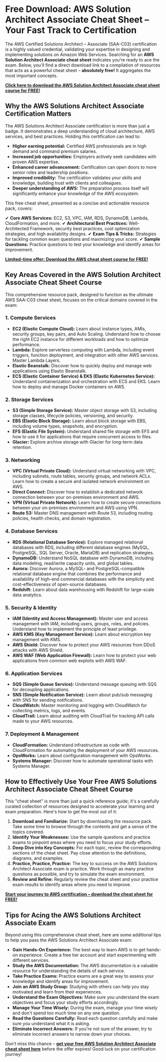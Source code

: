 # Free Download: AWS Solution Architect Associate Cheat Sheet – Your Fast Track to Certification

The AWS Certified Solutions Architect – Associate (SAA-C03) certification is a highly valued credential, validating your expertise in designing and implementing solutions on Amazon Web Services. Searching for an **AWS Solution Architect Associate cheat sheet** indicates you’re ready to ace the exam. Below, you'll find a direct download link to a compilation of resources that acts as a powerful cheat sheet – **absolutely free!** It aggregates the most important concepts.

[**Click here to download the AWS Solution Architect Associate cheat sheet course for FREE!**](https://udemywork.com/aws-solution-architect-associate-cheat-sheet)

## Why the AWS Solutions Architect Associate Certification Matters

The AWS Solutions Architect Associate certification is more than just a badge. It demonstrates a deep understanding of cloud architecture, AWS services, and best practices. Holding this certification can lead to:

*   **Higher earning potential:** Certified AWS professionals are in high demand and command premium salaries.
*   **Increased job opportunities:** Employers actively seek candidates with proven AWS expertise.
*   **Enhanced career advancement:** Certification can open doors to more senior roles and leadership positions.
*   **Improved credibility:** The certification validates your skills and knowledge, building trust with clients and colleagues.
*   **Deeper understanding of AWS:** The preparation process itself will significantly enhance your knowledge of the AWS ecosystem.

This free cheat sheet, presented as a concise and actionable resource pack, covers:

✔ **Core AWS Services:** EC2, S3, VPC, IAM, RDS, DynamoDB, Lambda, CloudFormation, and more.
✔ **Architectural Best Practices:** Well-Architected Framework, security best practices, cost optimization strategies, and high availability designs.
✔ **Exam Tips & Tricks:** Strategies for tackling common exam questions and maximizing your score.
✔ **Sample Questions:** Practice questions to test your knowledge and identify areas for improvement.

[**Limited-time offer: Download the AWS cheat sheet course for FREE!**](https://udemywork.com/aws-solution-architect-associate-cheat-sheet)

## Key Areas Covered in the AWS Solution Architect Associate Cheat Sheet Course

This comprehensive resource pack, designed to function as the ultimate AWS SAA-C03 cheat sheet, focuses on the critical domains covered in the exam:

### 1. Compute Services

*   **EC2 (Elastic Compute Cloud):** Learn about instance types, AMIs, security groups, key pairs, and Auto Scaling. Understand how to choose the right EC2 instance for different workloads and how to optimize performance.
*   **Lambda:** Explore serverless computing with Lambda, including event triggers, function deployment, and integration with other AWS services. Master Lambda Layers.
*   **Elastic Beanstalk:** Discover how to quickly deploy and manage web applications using Elastic Beanstalk.
*   **ECS (Elastic Container Service) & EKS (Elastic Kubernetes Service):** Understand containerization and orchestration with ECS and EKS. Learn how to deploy and manage Docker containers on AWS.

### 2. Storage Services

*   **S3 (Simple Storage Service):** Master object storage with S3, including storage classes, lifecycle policies, versioning, and security.
*   **EBS (Elastic Block Storage):** Learn about block storage with EBS, including volume types, snapshots, and encryption.
*   **EFS (Elastic File System):** Understand shared file storage with EFS and how to use it for applications that require concurrent access to files.
*   **Glacier:** Explore archive storage with Glacier for long-term data retention.

### 3. Networking

*   **VPC (Virtual Private Cloud):** Understand virtual networking with VPC, including subnets, route tables, security groups, and network ACLs. Learn how to create a secure and isolated network environment on AWS.
*   **Direct Connect:** Discover how to establish a dedicated network connection between your on-premises environment and AWS.
*   **VPN (Virtual Private Network):** Learn how to create secure connections between your on-premises environment and AWS using VPN.
*   **Route 53:** Master DNS management with Route 53, including routing policies, health checks, and domain registration.

### 4. Database Services

*   **RDS (Relational Database Service):** Explore managed relational databases with RDS, including different database engines (MySQL, PostgreSQL, SQL Server, Oracle, MariaDB) and replication strategies.
*   **DynamoDB:** Understand NoSQL database with DynamoDB, including data modeling, read/write capacity units, and global tables.
*   **Aurora:** Discover Aurora, a MySQL- and PostgreSQL-compatible relational database engine that combines the performance and availability of high-end commercial databases with the simplicity and cost-effectiveness of open-source databases.
*   **Redshift:** Learn about data warehousing with Redshift for large-scale data analytics.

### 5. Security & Identity

*   **IAM (Identity and Access Management):** Master user and access management with IAM, including users, groups, roles, and policies. Understand how to implement the principle of least privilege.
*   **AWS KMS (Key Management Service):** Learn about encryption key management with KMS.
*   **AWS Shield:** Discover how to protect your AWS resources from DDoS attacks with AWS Shield.
*   **AWS WAF (Web Application Firewall):** Learn how to protect your web applications from common web exploits with AWS WAF.

### 6. Application Services

*   **SQS (Simple Queue Service):** Understand message queuing with SQS for decoupling applications.
*   **SNS (Simple Notification Service):** Learn about pub/sub messaging with SNS for sending notifications.
*   **CloudWatch:** Master monitoring and logging with CloudWatch for collecting metrics, logs, and events.
*   **CloudTrail:** Learn about auditing with CloudTrail for tracking API calls made to your AWS resources.

### 7. Deployment & Management

*   **CloudFormation:** Understand infrastructure as code with CloudFormation for automating the deployment of your AWS resources.
*   **OpsWorks:** Learn about configuration management with OpsWorks.
*   **Systems Manager:** Discover how to automate operational tasks with Systems Manager.

## How to Effectively Use Your Free AWS Solutions Architect Associate Cheat Sheet Course

This "cheat sheet" is more than just a quick reference guide; it's a carefully curated collection of resources designed to accelerate your learning and exam preparation. Here's how to get the most out of it:

1.  **Download and Familiarize:** Start by downloading the resource pack. Take some time to browse through the contents and get a sense of the topics covered.
2.  **Identify Your Weaknesses:** Use the sample questions and practice exams to pinpoint areas where you need to focus your study efforts.
3.  **Deep Dive into Key Concepts:** For each topic, review the corresponding sections of the cheat sheet. Pay close attention to the definitions, diagrams, and examples.
4.  **Practice, Practice, Practice:** The key to success on the AWS Solutions Architect Associate exam is practice. Work through as many practice questions as possible, and try to simulate the exam environment.
5.  **Review and Refine:** Regularly review the cheat sheet and your practice exam results to identify areas where you need to improve.

[**Start your journey to AWS certification – download the cheat sheet for FREE!**](https://udemywork.com/aws-solution-architect-associate-cheat-sheet)

## Tips for Acing the AWS Solutions Architect Associate Exam

Beyond using this comprehensive cheat sheet, here are some additional tips to help you pass the AWS Solutions Architect Associate exam:

*   **Gain Hands-On Experience:** The best way to learn AWS is to get hands-on experience. Create a free tier account and start experimenting with different services.
*   **Study the AWS Documentation:** The AWS documentation is a valuable resource for understanding the details of each service.
*   **Take Practice Exams:** Practice exams are a great way to assess your knowledge and identify areas for improvement.
*   **Join an AWS Study Group:** Studying with others can help you stay motivated and learn from their experiences.
*   **Understand the Exam Objectives:** Make sure you understand the exam objectives and focus your study efforts accordingly.
*   **Manage Your Time Wisely:** During the exam, manage your time wisely and don't spend too much time on any one question.
*   **Read the Questions Carefully:** Read each question carefully and make sure you understand what it is asking.
*   **Eliminate Incorrect Answers:** If you're not sure of the answer, try to eliminate incorrect answers to narrow down your choices.

Don't miss this chance – **[get your free AWS Solution Architect Associate cheat sheet here](https://udemywork.com/aws-solution-architect-associate-cheat-sheet)** before the offer expires! Good luck on your certification journey!
